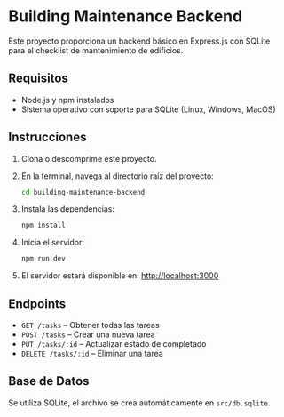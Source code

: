 # Building Maintenance Backend

Este proyecto proporciona un backend básico en Express.js con SQLite para el checklist de mantenimiento de edificios.

## Requisitos

- Node.js y npm instalados
- Sistema operativo con soporte para SQLite (Linux, Windows, MacOS)

## Instrucciones

1. Clona o descomprime este proyecto.
2. En la terminal, navega al directorio raíz del proyecto:
   ```bash
   cd building-maintenance-backend
   ```

3. Instala las dependencias:
   ```bash
   npm install
   ```

4. Inicia el servidor:
   ```bash
   npm run dev
   ```

5. El servidor estará disponible en: [http://localhost:3000](http://localhost:3000)

## Endpoints

- `GET /tasks` – Obtener todas las tareas
- `POST /tasks` – Crear una nueva tarea
- `PUT /tasks/:id` – Actualizar estado de completado
- `DELETE /tasks/:id` – Eliminar una tarea

## Base de Datos

Se utiliza SQLite, el archivo se crea automáticamente en `src/db.sqlite`.


